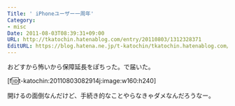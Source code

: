 ```yaml
---
Title: ' iPhoneユーザー一周年'
Category:
- misc
Date: 2011-08-03T08:39:31+09:00
URL: http://tkatochin.hatenablog.com/entry/20110803/1312328371
EditURL: https://blog.hatena.ne.jp/t-katochin/tkatochin.hatenablog.com/atom/entry/6653586347154753020
---
```


おどすから怖いから保障延長をぽちった。で届いた。

[f:id:t-katochin:20110803082914j:image:w160:h240]

開けるの面倒なんだけど、手続き的なことやらなきゃダメなんだろうなー。
